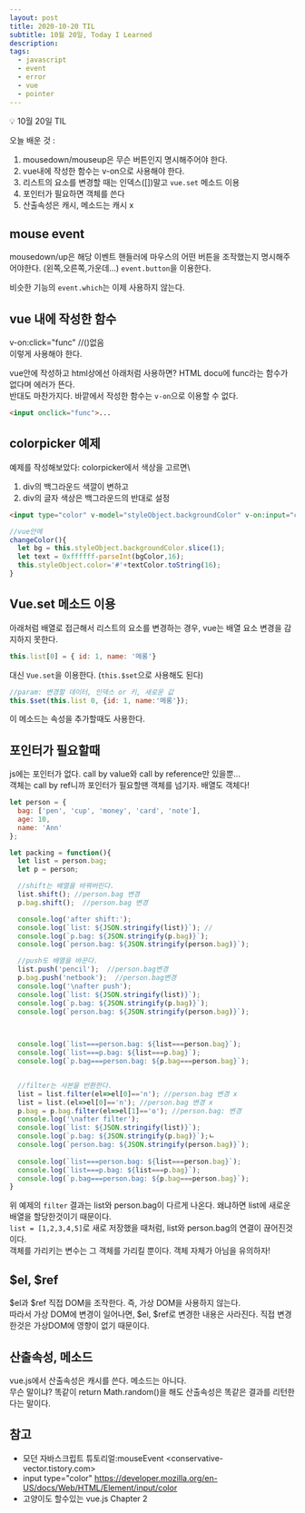 ```yaml
---
layout: post
title: 2020-10-20 TIL
subtitle: 10월 20일, Today I Learned
description: 
tags:
  - javascript
  - event
  - error
  - vue
  - pointer
---
```


<p class="callout">💡 10월 20일 TIL </p>

오늘 배운 것 :
1. mousedown/mouseup은 무슨 버튼인지 명시해주어야 한다.
2. vue내에 작성한 함수는 v-on으로 사용해야 한다.
3. 리스트의 요소를 변경할 때는 인덱스(\[])말고 `vue.set` 메소드 이용
4. 포인터가 필요하면 객체를 쓴다
5. 산출속성은 캐시, 메소드는 캐시 x

## mouse event
mousedown/up은 해당 이벤트 핸들러에 마우스의 어떤 버튼을 조작했는지 명시해주어야한다. (왼쪽,오른쪽,가운데...) `event.button`을 이용한다.

비슷한 기능의 `event.which`는 이제 사용하지 않는다.

## vue 내에 작성한 함수
v-on:click="func" //()없음\
이렇게 사용해야 한다.

vue안에 작성하고 html상에선 아래처럼 사용하면? HTML docu에 func라는 함수가 없다며 에러가 뜬다.\
반대도 마찬가지다. 바깥에서 작성한 함수는 `v-on`으로 이용할 수 없다.

```html
<input onclick="func">...
```


## colorpicker 예제

예제를 작성해보았다: colorpicker에서 색상을 고르면\
1. div의 백그라운드 색깔이 변하고
2. div의 글자 색상은 백그라운드의 반대로 설정

```html
<input type="color" v-model="styleObject.backgroundColor" v-on:input="changeTextColor">
```

```js
//vue안에
changeColor(){
  let bg = this.styleObject.backgroundColor.slice(1);
  let text = 0xffffff-parseInt(bgColor,16);
  this.styleObject.color='#'+textColor.toString(16);
}
```

## Vue.set 메소드 이용

아래처럼 배열로 접근해서 리스트의 요소를 변경하는 경우, vue는 배열 요소 변경을 감지하지 못한다.

```js
this.list[0] = { id: 1, name: '메롱'}
```

대신 `Vue.set`을 이용한다. (`this.$set`으로 사용해도 된다)

```js
//param: 변경할 데이터, 인덱스 or 키, 새로운 값
this.$set(this.list 0, {id: 1, name:'메롱'});
```
이 메소드는 속성을 추가할때도 사용한다.


## 포인터가 필요할때
js에는 포인터가 없다. call by value와 call by reference만 있을뿐...\
객체는 call by ref니까 포인터가 필요할땐 객체를 넘기자. 배열도 객체다!

```js
let person = {
  bag: ['pen', 'cup', 'money', 'card', 'note'],
  age: 10,
  name: 'Ann'
};

let packing = function(){
  let list = person.bag;
  let p = person;

  //shift는 배열을 바꿔버린다.
  list.shift(); //person.bag 변경
  p.bag.shift();  //person.bag 변경

  console.log('after shift:');
  console.log(`list: ${JSON.stringify(list)}`); //
  console.log(`p.bag: ${JSON.stringify(p.bag)}`);
  console.log(`person.bag: ${JSON.stringify(person.bag)}`);

  //push도 배열을 바꾼다.
  list.push('pencil');  //person.bag변경
  p.bag.push('netbook');  //person.bag변경
  console.log('\nafter push');
  console.log(`list: ${JSON.stringify(list)}`);
  console.log(`p.bag: ${JSON.stringify(p.bag)}`);
  console.log(`person.bag: ${JSON.stringify(person.bag)}`);

  

  console.log(`list===person.bag: ${list===person.bag}`);
  console.log(`list===p.bag: ${list===p.bag}`);
  console.log(`p.bag===person.bag: ${p.bag===person.bag}`);


  //filter는 사본을 반환한다. 
  list = list.filter(el=>el[0]=='n'); //person.bag 변경 x
  list = list.(el=>el[0]=='n'); //person.bag 변경 x
  p.bag = p.bag.filter(el=>el[1]=='o'); //person.bag: 변경
  console.log('\nafter filter');
  console.log(`list: ${JSON.stringify(list)}`);
  console.log(`p.bag: ${JSON.stringify(p.bag)}`);ㄴ
  console.log(`person.bag: ${JSON.stringify(person.bag)}`);
  
  console.log(`list===person.bag: ${list===person.bag}`);
  console.log(`list===p.bag: ${list===p.bag}`);
  console.log(`p.bag===person.bag: ${p.bag===person.bag}`);
}
```

위 예제의 `filter` 결과는 list와 person.bag이 다르게 나온다. 왜냐하면 list에 새로운 배열을 할당한것이기 때문이다.\
`list = [1,2,3,4,5]`로 새로 저장했을 때처럼, list와 person.bag의 연결이 끊어진것이다.\
객체를 가리키는 변수는 그 객체를 가리킬 뿐이다. 객체 자체가 아님을 유의하자!

## $el, $ref
$el과 $ref 직접 DOM을 조작한다. 즉, 가상 DOM을 사용하지 않는다.\
따라서 가상 DOM에 변경이 일어나면, $el, $ref로 변경한 내용은 사라진다. 직접 변경한것은 가상DOM에 영향이 없기 때문이다.

## 산출속성, 메소드
vue.js에서 산출속성은 캐시를 쓴다. 메소드는 아니다.\
무슨 말이냐? 똑같이 return Math.random()을 해도 산출속성은 똑같은 결과를 리턴한다는 말이다.

## 참고

- 모던 자바스크립트 튜토리얼:mouseEvent <conservative-vector.tistory.com>
- input type="color" <https://developer.mozilla.org/en-US/docs/Web/HTML/Element/input/color>
- 고양이도 할수있는 vue.js Chapter 2
